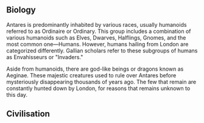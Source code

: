 ## Biology

Antares is predominantly inhabited by various races, usually humanoids referred to as Ordinaire or Ordinary. This group includes a combination of various humanoids such as Elves, Dwarves, Halflings, Gnomes, and the most common one—Humans. However, humans hailing from London are categorized differently. Gallian scholars refer to these subgroups of humans as Envahisseurs or "Invaders."

Aside from humanoids, there are god-like beings or dragons known as Aeginae. These majestic creatures used to rule over Antares before mysteriously disappearing thousands of years ago. The few that remain are constantly hunted down by London, for reasons that remains unknown to this day.

## Civilisation
